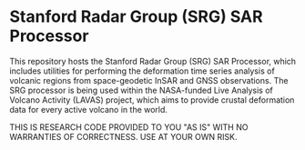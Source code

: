 # Stanford Radar Group (SRG) SAR Processor

This repository hosts the Stanford Radar Group (SRG) SAR Processor, which includes utilities for performing the deformation time series analysis of volcanic regions from space-geodetic InSAR and GNSS observations. The SRG processor is being used within the NASA-funded Live Analysis of Volcano Activity (LAVAS) project, which aims to provide crustal deformation data for every active volcano in the world. 

THIS IS RESEARCH CODE PROVIDED TO YOU "AS IS" WITH NO WARRANTIES OF CORRECTNESS. USE AT YOUR OWN RISK.
